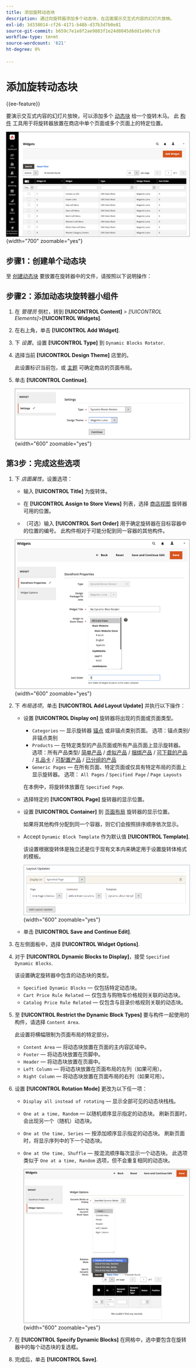 ```yaml
---
title: 添加旋转动态块
description: 通过向旋转器添加多个动态块，在店面展示交互式内容的幻灯片放映。
exl-id: 3d338014-cf26-4171-b48b-d37b3d7b0e81
source-git-commit: b659c7e1e8f2ae9883f1e24d8045d6dd1e90cfc0
workflow-type: tm+mt
source-wordcount: '621'
ht-degree: 0%

---
```


# 添加旋转动态块

{{ee-feature}}

要演示交互式内容的幻灯片放映，可以添加多个 [动态块](dynamic-blocks.md) 给一个旋转木马。 此 [构件](widgets.md) 工具用于将旋转器放置在商店中单个页面或多个页面上的特定位置。

![动态块旋转器](./assets/widget-dynamic-block-rotator.png){width="700" zoomable="yes"}

## 步骤1：创建单个动态块

至 [创建动态块](dynamic-blocks.md) 要放置在旋转器中的文件，请按照以下说明操作：

## 步骤2：添加动态块旋转器小组件

1. 在 _管理员_ 侧栏，转到 **[!UICONTROL Content]** > _[!UICONTROL Elements]_>**[!UICONTROL Widgets]**.

1. 在右上角，单击 **[!UICONTROL Add Widget]**.

1. 下 _设置_，设置 **[!UICONTROL Type]** 到 `Dynamic Blocks Rotator`.

1. 选择当前 **[!UICONTROL Design Theme]** 店里的。

   此设置标识当前包，或 [主题](themes.md) 可确定商店的页面布局。

1. 单击 **[!UICONTROL Continue]**.

   ![动态块旋转器设置](./assets/widget-dynamic-block-rotator-settings.png){width="600" zoomable="yes"}

## 第3步：完成这些选项

1. 下 _店面属性_，设置选项：

   - 输入 **[!UICONTROL Title]** 为旋转体。

   - 在 **[!UICONTROL Assign to Store Views]** 列表，选择 [商店视图](../getting-started/websites-stores-views.md) 旋转器可用的位置。

   - （可选）输入 **[!UICONTROL Sort Order]** 用于确定旋转器在目标容器中的位置的编号。 此构件相对于可能分配到同一容器的其他构件。

   ![旋转器店面属性](./assets/widget-dynamic-block-rotator-storefront-properties.png){width="600" zoomable="yes"}

1. 下 _布局选项_，单击 **[!UICONTROL Add Layout Update]** 并执行以下操作：

   - 设置 **[!UICONTROL Display on]** 旋转器将出现的页面或页面类型。

      - `Categories`  — 显示旋转器 [锚点](../catalog/navigation-layered.md) 或非锚点类别页面。 选项：锚点类别/非锚点类别
      - `Products`  — 在特定类型的产品页面或所有产品页面上显示旋转器。 选项：所有产品类型/ [简单产品](../catalog/product-create-simple.md) /  [虚拟产品](../catalog/product-create-virtual.md) / [捆绑产品](../catalog/product-create-bundle.md) / [可下载的产品](../catalog/product-create-downloadable.md) / [礼品卡](../catalog/product-gift-card-create.md) / [可配置产品](../catalog/product-create-configurable.md) / [已分组的产品](../catalog/product-create-grouped.md)
      - `Generic Pages`  — 在所有页面、特定页面或仅具有特定布局的页面上显示旋转器。 选项： `All Pages` / `Specified Page` / `Page Layouts`

     在本例中，将旋转体放置在 `Specified Page`.

   - 选择特定的 **[!UICONTROL Page]** 旋转器的显示位置。

   - 设置 **[!UICONTROL Container]** 到 [页面布局](page-layout.md#standard-page-layouts) 旋转器的显示位置。

     如果将其他构件分配到同一个容器，则它们会按照排序顺序依次显示。

   - Accept `Dynamic Block Template` 作为默认值 **[!UICONTROL Template]**.

     该设置根据旋转体是独立还是位于现有文本内来确定用于设置旋转体格式的模板。

     ![旋转器布局更新](./assets/widget-dynamic-block-rotator-layout-updates.png){width="600" zoomable="yes"}

   - 单击 **[!UICONTROL Save and Continue Edit]**.

1. 在左侧面板中，选择 **[!UICONTROL Widget Options]**.

1. 对于 **[!UICONTROL Dynamic Blocks to Display]**，接受 `Specified Dynamic Blocks`.

   该设置确定旋转器中包含的动态块的类型。

   - `Specified Dynamic Blocks`  — 仅包括特定动态块。
   - `Cart Price Rule Related`  — 仅包含与购物车价格规则关联的动态块。
   - `Catalog Price Rule Related`  — 仅包含与目录价格规则关联的动态块。

1. 至 **[!UICONTROL Restrict the Dynamic Block Types]** 要与构件一起使用的构件，请选择 `Content Area`.

   此设置将横幅限制为页面布局的特定部分。

   - `Content Area`  — 将动态块放置在页面的主内容区域中。
   - `Footer`  — 将动态块放置在页脚中。
   - `Header`  — 将动态块放置在页眉中。
   - `Left Column`  — 将动态块放置在页面布局的左列（如果可用）。
   - `Right Column`  — 将动态块放置在页面布局的右列（如果可用）。

1. 设置 **[!UICONTROL Rotation Mode]** 更改为以下任一项：

   - `Display all instead of rotating`  — 显示全部可见的动态块栈栈。
   - `One at a time, Random`  — 以随机顺序显示指定的动态块。 刷新页面时，会出现另一个（随机）动态块。
   - `One at the time, Series`  — 按添加顺序显示指定的动态块。 刷新页面时，将显示序列中的下一个动态块。
   - `One at the time, Shuffle`  — 按混流顺序每次显示一个动态块。 此选项类似于 `One at a time, Random` 选项，但不会重复相同的动态块。

     ![旋转器构件选项](./assets/widget-dynamic-block-rotator-widget-options.png){width="600" zoomable="yes"}

1. 在 **[!UICONTROL Specify Dynamic Blocks]** 在网格中，选中要包含在旋转器中的每个动态块的复选框。

1. 完成后，单击 **[!UICONTROL Save]**.
